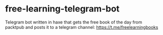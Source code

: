 # free-learning-telegram-bot

Telegram bot written in haxe that gets the free book of the day from packtpub and posts it to a telegram channel: https://t.me/freelearningbooks
